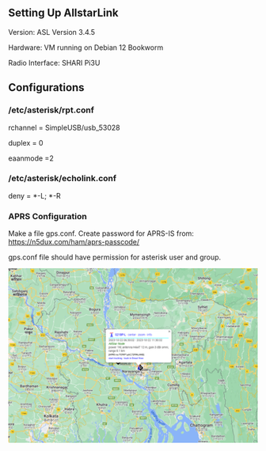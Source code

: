 ## Setting Up AllstarLink 

Version: ASL Version 3.4.5

Hardware: VM running on Debian 12 Bookworm

Radio Interface: SHARI Pi3U

## Configurations

### /etc/asterisk/rpt.conf

rchannel = SimpleUSB/usb_53028

duplex = 0

eaanmode =2

### /etc/asterisk/echolink.conf

deny = *-L; *-R

### APRS Configuration

Make a file gps.conf. Create password for APRS-IS from: https://n5dux.com/ham/aprs-passcode/

gps.conf file should have permission for asterisk user and group.


<img src="https://github.com/ibshafique/allstarlink-setup/blob/main/assets/aprs_map.png">
